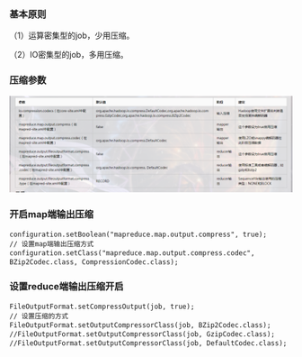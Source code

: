 ### 基本原则
（1）运算密集型的job，少用压缩。

（2）IO密集型的job，多用压缩。

### 压缩参数
![](.readme_images/2b55de0c.png)

### 开启map端输出压缩
```shell script
configuration.setBoolean("mapreduce.map.output.compress", true);
// 设置map端输出压缩方式
configuration.setClass("mapreduce.map.output.compress.codec", BZip2Codec.class, CompressionCodec.class);
```

### 设置reduce端输出压缩开启
```shell script
FileOutputFormat.setCompressOutput(job, true);      
// 设置压缩的方式
FileOutputFormat.setOutputCompressorClass(job, BZip2Codec.class); 
//FileOutputFormat.setOutputCompressorClass(job, GzipCodec.class); 
//FileOutputFormat.setOutputCompressorClass(job, DefaultCodec.class); 

```
